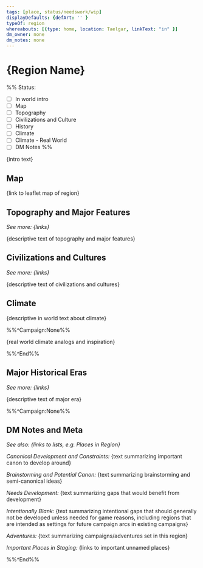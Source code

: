 ```yaml
---
tags: [place, status/needswork/wip]
displayDefaults: {defArt: '' }
typeOf: region
whereabouts: [{type: home, location: Taelgar, linkText: "in" }]
dm_owner: none
dm_notes: none
---
```

# {Region Name}

%% Status:
* [ ] In world intro
* [ ] Map
* [ ] Topography
* [ ] Civilizations and Culture
* [ ] History
* [ ] Climate
* [ ] Climate - Real World
* [ ] DM Notes
%%

{intro text}
## Map

{link to leaflet map of region}
## Topography and Major Features
_See more: {links}_

{descriptive text of topography and major features}
## Civilizations and Cultures
_See more: {links}_

{descriptive text of civilizations and cultures}
## Climate

{descriptive in world text about climate}

%%^Campaign:None%%

{real world climate analogs and inspiration}

%%^End%%

## Major Historical Eras
_See more: {links}_

{descriptive text of major era}

%%^Campaign:None%%
## DM Notes and Meta
_See also: {links to lists, e.g. Places in Region}_

*Canonical Development and Constraints:* {text summarizing important canon to develop around}

*Brainstorming and Potential Canon:* {text summarizing brainstorming and semi-canonical ideas}

*Needs Development:*  {text summarizing gaps that would benefit from development}

*Intentionally Blank:* {text summarizing intentional gaps that should generally not be developed unless needed for game reasons, including regions that are intended as settings for future campaign arcs in existing campaigns}

*Adventures:* {text summarizing campaigns/adventures set in this region}

*Important Places in Staging:* {links to important unnamed places}

%%^End%%

